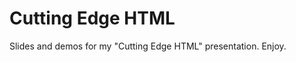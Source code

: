 Cutting Edge HTML
=================

Slides and demos for my "Cutting Edge HTML" presentation. Enjoy.
